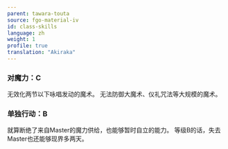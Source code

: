 ```yaml
---
parent: tawara-touta
source: fgo-material-iv
id: class-skills
language: zh
weight: 1
profile: true
translation: "Akiraka"
---
```


### 对魔力：C

无效化两节以下咏唱发动的魔术。
无法防御大魔术、仪礼咒法等大规模的魔术。

### 单独行动：B

就算断绝了来自Master的魔力供给，也能够暂时自立的能力。
等级B的话，失去Master也还能够现界多两天。
